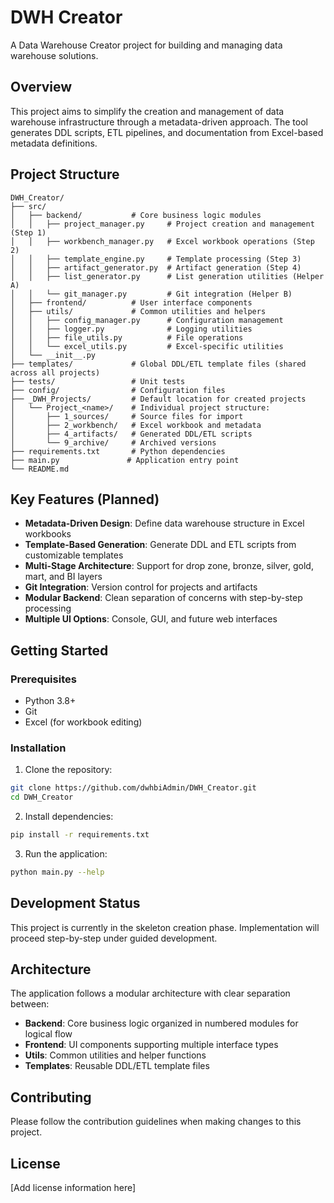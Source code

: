 # DWH Creator

A Data Warehouse Creator project for building and managing data warehouse solutions.

## Overview

This project aims to simplify the creation and management of data warehouse infrastructure through a metadata-driven approach. The tool generates DDL scripts, ETL pipelines, and documentation from Excel-based metadata definitions.

## Project Structure

```
DWH_Creator/
├── src/
│   ├── backend/           # Core business logic modules
│   │   ├── project_manager.py     # Project creation and management (Step 1)
│   │   ├── workbench_manager.py   # Excel workbook operations (Step 2) 
│   │   ├── template_engine.py     # Template processing (Step 3)
│   │   ├── artifact_generator.py  # Artifact generation (Step 4)
│   │   ├── list_generator.py      # List generation utilities (Helper A)
│   │   └── git_manager.py         # Git integration (Helper B)
│   ├── frontend/          # User interface components
│   ├── utils/             # Common utilities and helpers
│   │   ├── config_manager.py      # Configuration management
│   │   ├── logger.py              # Logging utilities
│   │   ├── file_utils.py          # File operations
│   │   └── excel_utils.py         # Excel-specific utilities
│   └── __init__.py
├── templates/             # Global DDL/ETL template files (shared across all projects)
├── tests/                 # Unit tests
├── config/                # Configuration files
├── _DWH_Projects/         # Default location for created projects
│   └── Project_<name>/    # Individual project structure:
│       ├── 1_sources/     # Source files for import
│       ├── 2_workbench/   # Excel workbook and metadata
│       ├── 4_artifacts/   # Generated DDL/ETL scripts
│       └── 9_archive/     # Archived versions
├── requirements.txt       # Python dependencies
├── main.py               # Application entry point
└── README.md
```

## Key Features (Planned)

- **Metadata-Driven Design**: Define data warehouse structure in Excel workbooks
- **Template-Based Generation**: Generate DDL and ETL scripts from customizable templates  
- **Multi-Stage Architecture**: Support for drop zone, bronze, silver, gold, mart, and BI layers
- **Git Integration**: Version control for projects and artifacts
- **Modular Backend**: Clean separation of concerns with step-by-step processing
- **Multiple UI Options**: Console, GUI, and future web interfaces

## Getting Started

### Prerequisites

- Python 3.8+
- Git
- Excel (for workbook editing)

### Installation

1. Clone the repository:
```bash
git clone https://github.com/dwhbiAdmin/DWH_Creator.git
cd DWH_Creator
```

2. Install dependencies:
```bash
pip install -r requirements.txt
```

3. Run the application:
```bash
python main.py --help
```

## Development Status

This project is currently in the skeleton creation phase. Implementation will proceed step-by-step under guided development.

## Architecture

The application follows a modular architecture with clear separation between:

- **Backend**: Core business logic organized in numbered modules for logical flow
- **Frontend**: UI components supporting multiple interface types
- **Utils**: Common utilities and helper functions
- **Templates**: Reusable DDL/ETL template files

## Contributing

Please follow the contribution guidelines when making changes to this project.

## License

[Add license information here]
